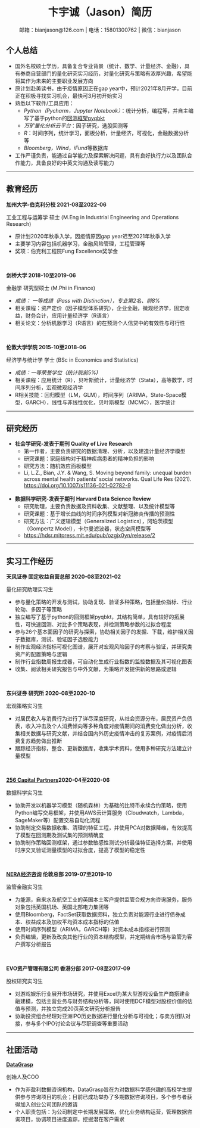 <h1 align='center'> 卞宇诚（Jason）简历 </h1>
<p align="center">邮箱：bianjason@126.com | 电话：15801300762 | 微信：bianjason </p>

## 个人总结
* 国外名校硕士学历，具备复合专业背景（统计、数学、计量经济、金融），具有券商自营部门的量化研究实习经历，对量化研究与策略有浓厚兴趣，希望能将其作为未来的主要职业发展方向
* 原计划赴美读书，由于疫情原因正在gap year中，预计2021年8月开学，目前正在积极寻找实习机会，最快可3月初开始实习
* 熟悉以下软件/工具应用：
	* *Python（Pycharm，Jupyter Notebook）*：统计分析，编程等，并自主编写了基于python的[回测框架pyqbkt](https://github.com/bianjason2019/quant_finance)
	* *万矿量化分析云平台*：因子研究，选股回测等
	* *R*：时间序列，统计学习，面板分析，计量经济，可视化，金融数据分析等
  	* *Bloomberg，Wind，iFund*等数据库
* 工作严谨负责，能通过自学能力及探索解决问题，具有良好执行力以及团队合作能力，具备良好的中英文沟通及读写能力
---

## 教育经历
**加州大学-伯克利分校 2021-08至2022-06**

工业工程与运筹学 硕士 (M.Eng in Industrial Engineering and Operations Research)
* 原计划2020年秋季入学，因疫情原因gap year迟至2021年秋季入学
* 主要学习内容包括机器学习，金融风险管理，工程管理等
* 奖项：伯克利工程院Fung Excellence奖学金
<br />

**剑桥大学 2018-10至2019-06**

金融学 研究型硕士 (M.Phi in Finance)
* *成绩： 一等成绩（Pass with Distinction），专业第2名、前8%*
* 相关课程：资产定价（因子模型体系研究），企业金融，微观经济学，固定收益，财务会计，应用计量经济学（R语言）
* 相关论文：分析机器学习（R语言）的在预测个人信贷中的有效性与可行性
<br />

**伦敦大学学院 2015-10至2018-06**

经济学与统计学 学士 (BSc in Economics and Statistics)
* *成绩：一等荣誉学位（统计院前5%)*
* 相关课程：应用统计（R），贝叶斯统计，计量经济学（Stata），高等数学，时间序列分析，宏观微观经济学
* R相关技能：回归模型（LM，GLM），时间序列（ARIMA，State-Space模型，GARCH），线性与非线性优化，贝叶斯模型（MCMC），医学统计

---

## 研究经历
* **社会学研究-发表于期刊 Quality of Live Research**
	* 第一作者，主要负责研究的数据清理、分析，以及建造计量经济学模型
	* 研究课题：家庭结构对于精神疾病患者的精神负担的影响
	* 研究方法：随机效应面板模型
	* Li, L.Z., Bian, J.Y. & Wang, S. Moving beyond family: unequal burden across mental health patients’ social networks. Qual Life Res (2021). https://doi.org/10.1007/s11136-021-02782-9
	<br />
* **数据科学研究-发表于期刊 Harvard Data Science Review**
	* 研究助理，主要负责数据及资料收集、文献整理、以及统计模型等
	* 研究课题：基于增长曲线的时间序列模型对新冠肺炎传播的预测性
	* 研究方法：广义逻辑模型（Generalized Logistics），冈珀茨模型（Gompertz Model），卡尔曼滤波器，状态空间模型等
	* https://hdsr.mitpress.mit.edu/pub/ozgjx0yn/release/2
---

## 实习工作经历
**天风证券 固定收益自营总部 2020-08至2021-02**

量化研究助理实习生
* 参与量化策略的开发与测试，协助复现、验证多种策略，包括量价指标、行业轮动、多因子等策略
* 独立编写了基于python的回测框架pyqbkt，其结构简单，具有较好的拓展性，可快速回测、对比多个策略表现，并检测策略参数的过拟合程度
* 参与26个基本面因子的研究与探索，协助相关因子的发掘、下载，维护相关因子数据库，测试、验证因子选股能力
* 制作宏观经济指标可视化图谱，展开对宏观风险因子的考察与验证，并研究类资产的配置策略与逻辑
* 制作行业指数周报生成器，可自动化生成行业指数的监控数据及其可视化图表
* 收集、阅读相关研究报告与中外文献，为策略开发提供新的思路或逻辑
<br />

**东兴证券 研究所 2020-08至2020-10**

宏观策略实习生
* 对居民收入与消费行为进行了详尽深度研究，从社会资源分布，居民资产负债表，收入冲击及个人消费倾向等多种角度对疫情期间的消费变化做出分析，收集相关数据与研究文献，并结合国内外历史疫情冲击的复苏案例，对疫情后消费复苏趋势做出推断
* 跟踪经济指标，整合、更新数据库，收集学术资料，使用多种研究方法建立计量模型
<br />

**[256 Capital Partners](https://www.256.capital/)2020-04至2020-06**

数据科学实习生
* 协助开发以机器学习模型（随机森林）为基础的比特币永续合约策略，使用Python编写交易框架，并使用AWS云计算服务（Cloudwatch，Lambda，SageMaker等）配置交易自动化流程
* 协助制定交易数据收集、清理的特征工程，并使用PCA对数据降维，有效提高了模型在回测期及测试集的预测精确度
* 协助制作策略回测框架，通过参数敏感性测试分析最佳特征选择方案，并使用时序交叉验证测量模型的过拟合度，提高了模型的稳定性
<br />

**[NERA经济咨询](https://www.nera.com/) 伦敦总部 2019-07至2019-10**

监管金融实习生
* 为能源，自来水及航空工业的英国本土客户提供监管合规方向咨询服务，服务对象包括英国机场、英国北部电力集团等
* 使用Bloomberg，FactSet获取数据资料，独立负责对能源行业进行债券成本、权益成本及加权平均资本成本指标的估值
* 使用时间序列模型（ARIMA，GARCH等）对资本成本指标进行预测
* 负责编辑，更新及改良其他行业的资本结构模型，并定期结合市场与监管为客户撰写分析报告
<br />

**EVO资产管理有限公司 香港分部 2017-08至2017-09**

股权研究实习生
* 对游戏娱乐行业展开市场研究，并使用Excel为某大型游戏设备生产商搭建金融建模，包括主营业务与财务结构分析等，同时使用DCF模型对股权价值的估值与预测，并独立完成20页英文研究分析报告
* 协助投资组合经理对亚洲IPO历史数据进行量化分析与可视化；与卖方团队对接，参与多个IPO讨论会议与尽职调查等重要活动
---
## 社团活动
**[DataGrasp](datagrasp.co.uk)**

创始人及COO
* 作为非盈利数据咨询机构，DataGrasp旨在为对数据科学感兴趣的高校学生提供参与咨询项目的机会；目前已成功举办了多期数据咨询项目，多个参与者获得加入创业公司团队的邀请
* 个人职责包括：为公司制定中长期发展策略，优化业务结构运营，管理数据咨询项目，协调项目进度追踪，挖掘潜在客户需求
